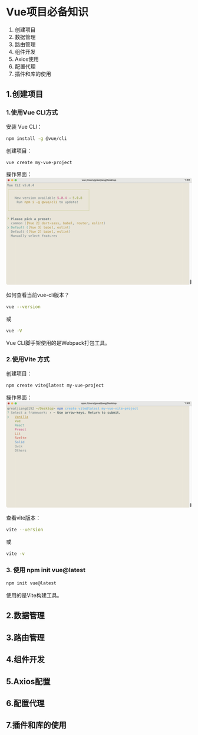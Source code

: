 # Vue项目必备知识
1. 创建项目
2. 数据管理
3. 路由管理
4. 组件开发
5. Axios使用
6. 配置代理
7. 插件和库的使用

## 1.创建项目

### 1.使用Vue CLI方式
安装 Vue CLI：  
```sh
npm install -g @vue/cli
```

创建项目：  
```sh
vue create my-vue-project
```

操作界面：  
![操作界面](../../../assets/vue-cli-project.png)  

如何查看当前vue-cli版本？  
```sh
vue --version
```
或
```sh
vue -V
```

Vue CLI脚手架使用的是Webpack打包工具。   

### 2.使用Vite 方式
创建项目：  
```sh
npm create vite@latest my-vue-project
```

操作界面：  
![操作界面](../../../assets/vite-project.png)  

查看vite版本：
```sh
vite --version
```
或
```sh
vite -v
```

### 3. 使用 npm init vue@latest
```sh
npm init vue@latest
```
使用的是Vite构建工具。   

## 2.数据管理

## 3.路由管理

## 4.组件开发

## 5.Axios配置

## 6.配置代理

## 7.插件和库的使用
